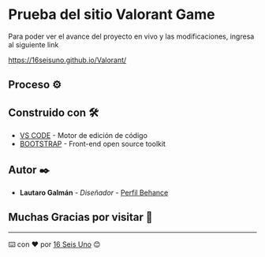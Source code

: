 # Prueba del sitio Valorant Game

Para poder ver el avance del proyecto en vivo y las modificaciones, ingresa al siguiente link

https://16seisuno.github.io/Valorant/

## Proceso ⚙️

## Construido con 🛠️

* [VS CODE](https://code.visualstudio.com/) - Motor de edición de código
* [BOOTSTRAP](https://getbootstrap.com/) - Front-end open source toolkit

## Autor ✒️

* **Lautaro Galmán** - *Diseñador* - [Perfil Behance](https://www.behance.net/LautaroGalman)

## Muchas Gracias por visitar 🎁

---
⌨️ con ❤️ por [16 Seis Uno](https://www.instagram.com/estudio16seisuno/) 😊

 
